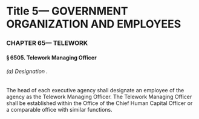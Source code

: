 
# Title 5— GOVERNMENT ORGANIZATION AND EMPLOYEES
### CHAPTER 65— TELEWORK
#### § 6505. Telework Managing Officer
###### (a) Designation .

The head of each executive agency shall designate an employee of the agency as the Telework Managing Officer. The Telework Managing Officer shall be established within the Office of the Chief Human Capital Officer or a comparable office with similar functions.
